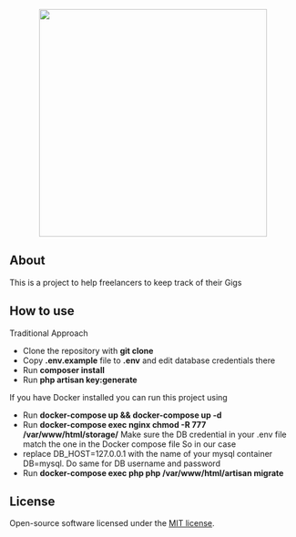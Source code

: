 <p align="center"><img src="https://res.cloudinary.com/dtfbvvkyp/image/upload/v1566331377/laravel-logolockup-cmyk-red.svg" width="400"></p>



## About

This is a project to help freelancers to keep track of their Gigs

## How to use
 Traditional Approach
- Clone the repository with __git clone__
- Copy __.env.example__ file to __.env__ and edit database credentials there
- Run __composer install__
- Run __php artisan key:generate__

If you have Docker installed you can run this project using
- Run __docker-compose up && docker-compose up -d__
- Run  __docker-compose exec nginx  chmod -R 777 /var/www/html/storage/__
Make sure the DB credential in your .env file match the one in the Docker compose file 
So in our case
- replace DB_HOST=127.0.0.1 with the name of your mysql container DB=mysql.  Do same for DB username and password
- Run   __docker-compose exec php php /var/www/html/artisan migrate__ 

## License

Open-source software licensed under the [MIT license](https://opensource.org/licenses/MIT).
